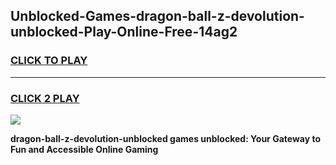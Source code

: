 
## Unblocked-Games-dragon-ball-z-devolution-unblocked-Play-Online-Free-14ag2
<h3>
<a href="https://premium76.site?title=dragon-ball-z-devolution-unblocked&ref=26A">CLICK TO PLAY</a></h3>
<hr>

<h3>
<a href="https://premium76.site?title=dragon-ball-z-devolution-unblocked&ref=26A">CLICK 2 PLAY</a>
  
</h3>

<a href="https://premium76.site?title=dragon-ball-z-devolution-unblocked&ref=26A"><img src="https://clearcache.store/games.png"></a>


**dragon-ball-z-devolution-unblocked games unblocked: Your Gateway to Fun and Accessible Online Gaming**
